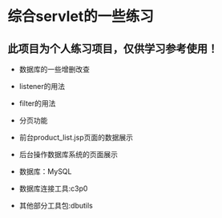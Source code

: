 # 综合servlet的一些练习
## 此项目为个人练习项目，仅供学习参考使用！
- 数据库的一些增删改查
- listener的用法
- filter的用法
- 分页功能
- 前台product_list.jsp页面的数据展示
- 后台操作数据库系统的页面展示

- 数据库：MySQL
- 数据库连接工具:c3p0
- 其他部分工具包:dbutils
